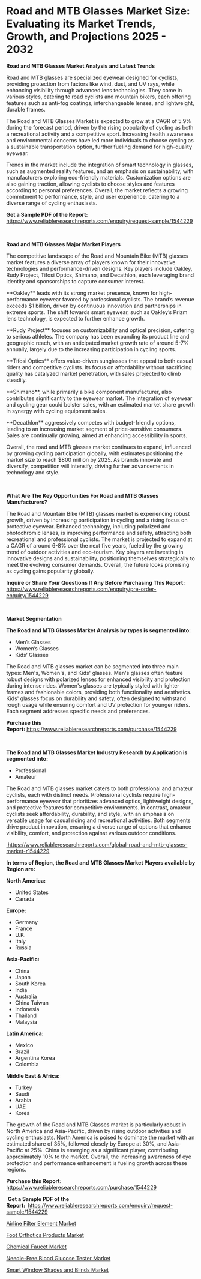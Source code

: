 <p><h1>Road and MTB Glasses Market Size: Evaluating its Market Trends, Growth, and Projections 2025 - 2032</h1></p><p><strong>Road and MTB Glasses Market Analysis and Latest Trends</strong></p>
<p><p>Road and MTB glasses are specialized eyewear designed for cyclists, providing protection from factors like wind, dust, and UV rays, while enhancing visibility through advanced lens technologies. They come in various styles, catering to road cyclists and mountain bikers, each offering features such as anti-fog coatings, interchangeable lenses, and lightweight, durable frames.</p><p>The Road and MTB Glasses Market is expected to grow at a CAGR of 5.9% during the forecast period, driven by the rising popularity of cycling as both a recreational activity and a competitive sport. Increasing health awareness and environmental concerns have led more individuals to choose cycling as a sustainable transportation option, further fueling demand for high-quality eyewear. </p><p>Trends in the market include the integration of smart technology in glasses, such as augmented reality features, and an emphasis on sustainability, with manufacturers exploring eco-friendly materials. Customization options are also gaining traction, allowing cyclists to choose styles and features according to personal preferences. Overall, the market reflects a growing commitment to performance, style, and user experience, catering to a diverse range of cycling enthusiasts.</p></p>
<p><strong>Get a Sample PDF of the Report:&nbsp;</strong> <a href="https://www.reliableresearchreports.com/enquiry/request-sample/1544229?utm_campaign=31&utm_medium=2&utm_source=Github&utm_content=ia&utm_term=09022025&utm_id=road-and-mtb-glasses">https://www.reliableresearchreports.com/enquiry/request-sample/1544229</a></p>
<p>&nbsp;</p>
<p><strong>Road and MTB Glasses Major Market Players</strong></p>
<p><p>The competitive landscape of the Road and Mountain Bike (MTB) glasses market features a diverse array of players known for their innovative technologies and performance-driven designs. Key players include Oakley, Rudy Project, Tifosi Optics, Shimano, and Decathlon, each leveraging brand identity and sponsorships to capture consumer interest.</p><p>**Oakley** leads with its strong market presence, known for high-performance eyewear favored by professional cyclists. The brand’s revenue exceeds $1 billion, driven by continuous innovation and partnerships in extreme sports. The shift towards smart eyewear, such as Oakley’s Prizm lens technology, is expected to further enhance growth.</p><p>**Rudy Project** focuses on customizability and optical precision, catering to serious athletes. The company has been expanding its product line and geographic reach, with an anticipated market growth rate of around 5-7% annually, largely due to the increasing participation in cycling sports.</p><p>**Tifosi Optics** offers value-driven sunglasses that appeal to both casual riders and competitive cyclists. Its focus on affordability without sacrificing quality has catalyzed market penetration, with sales projected to climb steadily.</p><p>**Shimano**, while primarily a bike component manufacturer, also contributes significantly to the eyewear market. The integration of eyewear and cycling gear could bolster sales, with an estimated market share growth in synergy with cycling equipment sales.</p><p>**Decathlon** aggressively competes with budget-friendly options, leading to an increasing market segment of price-sensitive consumers. Sales are continually growing, aimed at enhancing accessibility in sports.</p><p>Overall, the road and MTB glasses market continues to expand, influenced by growing cycling participation globally, with estimates positioning the market size to reach $800 million by 2025. As brands innovate and diversify, competition will intensify, driving further advancements in technology and style.</p></p>
<p>&nbsp;</p>
<p><strong>What Are The Key Opportunities For Road and MTB Glasses Manufacturers?</strong></p>
<p><p>The Road and Mountain Bike (MTB) glasses market is experiencing robust growth, driven by increasing participation in cycling and a rising focus on protective eyewear. Enhanced technology, including polarized and photochromic lenses, is improving performance and safety, attracting both recreational and professional cyclists. The market is projected to expand at a CAGR of around 6-8% over the next five years, fueled by the growing trend of outdoor activities and eco-tourism. Key players are investing in innovative designs and sustainability, positioning themselves strategically to meet the evolving consumer demands. Overall, the future looks promising as cycling gains popularity globally.</p></p>
<p><strong>Inquire or Share Your Questions If Any Before Purchasing This Report:</strong> <a href="https://www.reliableresearchreports.com/enquiry/pre-order-enquiry/1544229?utm_campaign=31&utm_medium=2&utm_source=Github&utm_content=ia&utm_term=09022025&utm_id=road-and-mtb-glasses">https://www.reliableresearchreports.com/enquiry/pre-order-enquiry/1544229</a></p>
<p>&nbsp;</p>
<p><strong>Market Segmentation</strong></p>
<p><strong>The Road and MTB Glasses Market Analysis by types is segmented into:</strong></p>
<p><ul><li>Men’s Glasses</li><li>Women’s Glasses</li><li>Kids’ Glasses</li></ul></p>
<p><p>The Road and MTB glasses market can be segmented into three main types: Men's, Women's, and Kids' glasses. Men's glasses often feature robust designs with polarized lenses for enhanced visibility and protection during intense rides. Women's glasses are typically styled with lighter frames and fashionable colors, providing both functionality and aesthetics. Kids' glasses focus on durability and safety, often designed to withstand rough usage while ensuring comfort and UV protection for younger riders. Each segment addresses specific needs and preferences.</p></p>
<p><strong>Purchase this Report:&nbsp;</strong><a href="https://www.reliableresearchreports.com/purchase/1544229?utm_campaign=31&utm_medium=2&utm_source=Github&utm_content=ia&utm_term=09022025&utm_id=road-and-mtb-glasses">https://www.reliableresearchreports.com/purchase/1544229</a></p>
<p>&nbsp;</p>
<p><strong>The Road and MTB Glasses Market Industry Research by Application is segmented into:</strong></p>
<p><ul><li>Professional</li><li>Amateur</li></ul></p>
<p><p>The Road and MTB glasses market caters to both professional and amateur cyclists, each with distinct needs. Professional cyclists require high-performance eyewear that prioritizes advanced optics, lightweight designs, and protective features for competitive environments. In contrast, amateur cyclists seek affordability, durability, and style, with an emphasis on versatile usage for casual riding and recreational activities. Both segments drive product innovation, ensuring a diverse range of options that enhance visibility, comfort, and protection against various outdoor conditions.</p></p>
<p><a href="https://www.reliableresearchreports.com/global-road-and-mtb-glasses-market-r1544229?utm_campaign=31&utm_medium=2&utm_source=Github&utm_content=ia&utm_term=09022025&utm_id=road-and-mtb-glasses">&nbsp;https://www.reliableresearchreports.com/global-road-and-mtb-glasses-market-r1544229</a></p>
<p><strong>In terms of Region, the Road and MTB Glasses Market Players available by Region are:</strong></p>
<p>
    <p> <strong> North America: </strong>
        <ul>
            <li>United States</li>
            <li>Canada</li>
        </ul>
        </p> 
    <p> <strong> Europe: </strong>
        <ul>
            <li>Germany</li>
            <li>France</li>
            <li>U.K.</li>
            <li>Italy</li>
            <li>Russia</li>
        </ul>
        </p> 
    <p> <strong> Asia-Pacific: </strong>
        <ul>
            <li>China</li>
            <li>Japan</li>
            <li>South Korea</li>
            <li>India</li>
            <li>Australia</li>
            <li>China Taiwan</li>
            <li>Indonesia</li>
            <li>Thailand</li>
            <li>Malaysia</li>
        </ul>
        </p> 
    <p> <strong> Latin America: </strong>
        <ul>
            <li>Mexico</li>
            <li>Brazil</li>
            <li>Argentina Korea</li>
            <li>Colombia</li>
        </ul>
        </p> 
    <p> <strong> Middle East & Africa: </strong>
        <ul>
            <li>Turkey</li>
            <li>Saudi</li>
            <li>Arabia</li>
            <li>UAE</li>
            <li>Korea</li>
        </ul>
    </p>
    </p>
<p><p>The growth of the Road and MTB Glasses market is particularly robust in North America and Asia-Pacific, driven by rising outdoor activities and cycling enthusiasts. North America is poised to dominate the market with an estimated share of 35%, followed closely by Europe at 30%, and Asia-Pacific at 25%. China is emerging as a significant player, contributing approximately 10% to the market. Overall, the increasing awareness of eye protection and performance enhancement is fueling growth across these regions.</p></p>
<p><strong>Purchase this Report: </strong><a href="https://www.reliableresearchreports.com/purchase/1544229?utm_campaign=31&utm_medium=2&utm_source=Github&utm_content=ia&utm_term=09022025&utm_id=road-and-mtb-glasses">https://www.reliableresearchreports.com/purchase/1544229</a></p>
<p>&nbsp;<strong>Get a Sample PDF of the Report:&nbsp;&nbsp;</strong><a href="https://www.reliableresearchreports.com/enquiry/request-sample/1544229?utm_campaign=31&utm_medium=2&utm_source=Github&utm_content=ia&utm_term=09022025&utm_id=road-and-mtb-glasses">https://www.reliableresearchreports.com/enquiry/request-sample/1544229</a></p>
<p><strong></strong></p>
<p><p><a href="https://github.com/howdlecirone/Market-Research-Report-List-1/blob/main/airline-filter-element-market.md?utm_campaign=31&utm_medium=2&utm_source=Github&utm_content=ia&utm_term=09022025&utm_id=road-and-mtb-glasses">Airline Filter Element Market</a></p><p><a href="https://github.com/saeiddaemo/Market-Research-Report-List-1/blob/main/foot-orthotics-products-market.md?utm_campaign=31&utm_medium=2&utm_source=Github&utm_content=ia&utm_term=09022025&utm_id=road-and-mtb-glasses">Foot Orthotics Products Market</a></p><p><a href="https://github.com/supicweg/Market-Research-Report-List-1/blob/main/chemical-faucet-market.md?utm_campaign=31&utm_medium=2&utm_source=Github&utm_content=ia&utm_term=09022025&utm_id=road-and-mtb-glasses">Chemical Faucet Market</a></p><p><a href="https://github.com/salodipura00/Market-Research-Report-List-1/blob/main/needle-free-blood-glucose-tester-market.md?utm_campaign=31&utm_medium=2&utm_source=Github&utm_content=ia&utm_term=09022025&utm_id=road-and-mtb-glasses">Needle-Free Blood Glucose Tester Market</a></p><p><a href="https://github.com/shopovdjondo/Market-Research-Report-List-1/blob/main/smart-window-shades-and-blinds-market.md?utm_campaign=31&utm_medium=2&utm_source=Github&utm_content=ia&utm_term=09022025&utm_id=road-and-mtb-glasses">Smart Window Shades and Blinds Market</a></p></p>